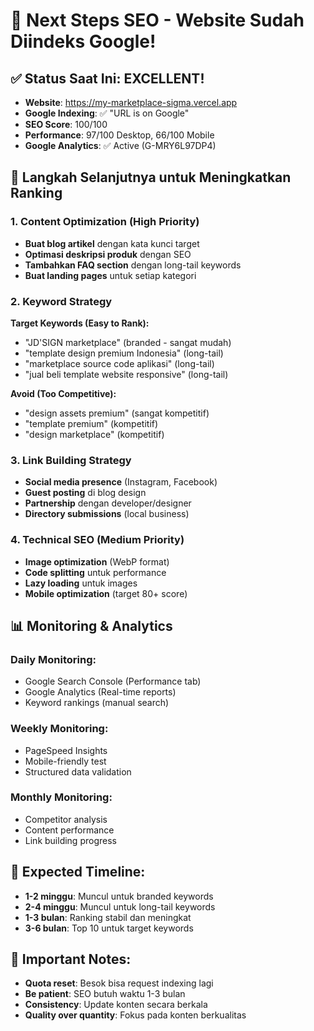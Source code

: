 # 🚀 Next Steps SEO - Website Sudah Diindeks Google!

## ✅ Status Saat Ini: EXCELLENT!
- **Website**: https://my-marketplace-sigma.vercel.app
- **Google Indexing**: ✅ "URL is on Google"
- **SEO Score**: 100/100
- **Performance**: 97/100 Desktop, 66/100 Mobile
- **Google Analytics**: ✅ Active (G-MRY6L97DP4)

## 🎯 Langkah Selanjutnya untuk Meningkatkan Ranking

### 1. Content Optimization (High Priority)
- **Buat blog artikel** dengan kata kunci target
- **Optimasi deskripsi produk** dengan SEO
- **Tambahkan FAQ section** dengan long-tail keywords
- **Buat landing pages** untuk setiap kategori

### 2. Keyword Strategy
**Target Keywords (Easy to Rank):**
- "JD'SIGN marketplace" (branded - sangat mudah)
- "template design premium Indonesia" (long-tail)
- "marketplace source code aplikasi" (long-tail)
- "jual beli template website responsive" (long-tail)

**Avoid (Too Competitive):**
- "design assets premium" (sangat kompetitif)
- "template premium" (kompetitif)
- "design marketplace" (kompetitif)

### 3. Link Building Strategy
- **Social media presence** (Instagram, Facebook)
- **Guest posting** di blog design
- **Partnership** dengan developer/designer
- **Directory submissions** (local business)

### 4. Technical SEO (Medium Priority)
- **Image optimization** (WebP format)
- **Code splitting** untuk performance
- **Lazy loading** untuk images
- **Mobile optimization** (target 80+ score)

## 📊 Monitoring & Analytics

### Daily Monitoring:
- Google Search Console (Performance tab)
- Google Analytics (Real-time reports)
- Keyword rankings (manual search)

### Weekly Monitoring:
- PageSpeed Insights
- Mobile-friendly test
- Structured data validation

### Monthly Monitoring:
- Competitor analysis
- Content performance
- Link building progress

## 🎯 Expected Timeline:
- **1-2 minggu**: Muncul untuk branded keywords
- **2-4 minggu**: Muncul untuk long-tail keywords
- **1-3 bulan**: Ranking stabil dan meningkat
- **3-6 bulan**: Top 10 untuk target keywords

## 🚨 Important Notes:
- **Quota reset**: Besok bisa request indexing lagi
- **Be patient**: SEO butuh waktu 1-3 bulan
- **Consistency**: Update konten secara berkala
- **Quality over quantity**: Fokus pada konten berkualitas
